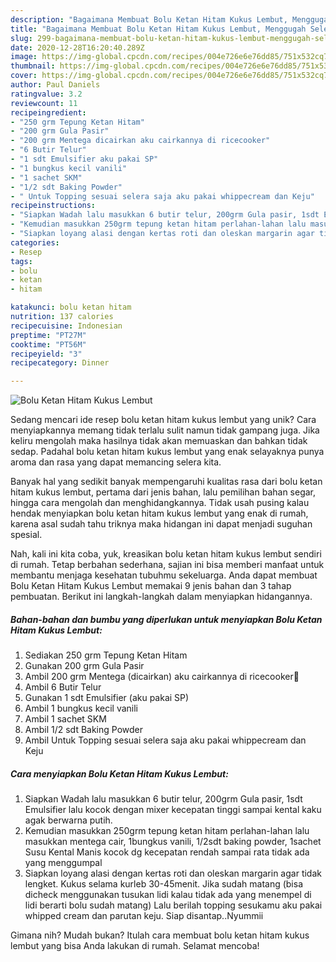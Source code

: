```yaml
---
description: "Bagaimana Membuat Bolu Ketan Hitam Kukus Lembut, Menggugah Selera"
title: "Bagaimana Membuat Bolu Ketan Hitam Kukus Lembut, Menggugah Selera"
slug: 299-bagaimana-membuat-bolu-ketan-hitam-kukus-lembut-menggugah-selera
date: 2020-12-28T16:20:40.289Z
image: https://img-global.cpcdn.com/recipes/004e726e6e76dd85/751x532cq70/bolu-ketan-hitam-kukus-lembut-foto-resep-utama.jpg
thumbnail: https://img-global.cpcdn.com/recipes/004e726e6e76dd85/751x532cq70/bolu-ketan-hitam-kukus-lembut-foto-resep-utama.jpg
cover: https://img-global.cpcdn.com/recipes/004e726e6e76dd85/751x532cq70/bolu-ketan-hitam-kukus-lembut-foto-resep-utama.jpg
author: Paul Daniels
ratingvalue: 3.2
reviewcount: 11
recipeingredient:
- "250 grm Tepung Ketan Hitam"
- "200 grm Gula Pasir"
- "200 grm Mentega dicairkan aku cairkannya di ricecooker"
- "6 Butir Telur"
- "1 sdt Emulsifier aku pakai SP"
- "1 bungkus kecil vanili"
- "1 sachet SKM"
- "1/2 sdt Baking Powder"
- " Untuk Topping sesuai selera saja aku pakai whippecream dan Keju"
recipeinstructions:
- "Siapkan Wadah lalu masukkan 6 butir telur, 200grm Gula pasir, 1sdt Emulsifier lalu kocok dengan mixer kecepatan tinggi sampai kental kaku agak berwarna putih."
- "Kemudian masukkan 250grm tepung ketan hitam perlahan-lahan lalu masukkan mentega cair, 1bungkus vanili, 1/2sdt baking powder, 1sachet Susu Kental Manis kocok dg kecepatan rendah sampai rata tidak ada yang menggumpal"
- "Siapkan loyang alasi dengan kertas roti dan oleskan margarin agar tidak lengket. Kukus selama kurleb 30-45menit. Jika sudah matang (bisa dicheck menggunakan tusukan lidi kalau tidak ada yang menempel di lidi berarti bolu sudah matang) Lalu berilah topping sesukamu aku pakai whipped cream dan parutan keju. Siap disantap..Nyummii"
categories:
- Resep
tags:
- bolu
- ketan
- hitam

katakunci: bolu ketan hitam 
nutrition: 137 calories
recipecuisine: Indonesian
preptime: "PT27M"
cooktime: "PT56M"
recipeyield: "3"
recipecategory: Dinner

---
```



![Bolu Ketan Hitam Kukus Lembut](https://img-global.cpcdn.com/recipes/004e726e6e76dd85/751x532cq70/bolu-ketan-hitam-kukus-lembut-foto-resep-utama.jpg)

Sedang mencari ide resep bolu ketan hitam kukus lembut yang unik? Cara menyiapkannya memang tidak terlalu sulit namun tidak gampang juga. Jika keliru mengolah maka hasilnya tidak akan memuaskan dan bahkan tidak sedap. Padahal bolu ketan hitam kukus lembut yang enak selayaknya punya aroma dan rasa yang dapat memancing selera kita.

Banyak hal yang sedikit banyak mempengaruhi kualitas rasa dari bolu ketan hitam kukus lembut, pertama dari jenis bahan, lalu pemilihan bahan segar, hingga cara mengolah dan menghidangkannya. Tidak usah pusing kalau hendak menyiapkan bolu ketan hitam kukus lembut yang enak di rumah, karena asal sudah tahu triknya maka hidangan ini dapat menjadi suguhan spesial.




Nah, kali ini kita coba, yuk, kreasikan bolu ketan hitam kukus lembut sendiri di rumah. Tetap berbahan sederhana, sajian ini bisa memberi manfaat untuk membantu menjaga kesehatan tubuhmu sekeluarga. Anda dapat membuat Bolu Ketan Hitam Kukus Lembut memakai 9 jenis bahan dan 3 tahap pembuatan. Berikut ini langkah-langkah dalam menyiapkan hidangannya.

<!--inarticleads1-->

##### Bahan-bahan dan bumbu yang diperlukan untuk menyiapkan Bolu Ketan Hitam Kukus Lembut:

1. Sediakan 250 grm Tepung Ketan Hitam
1. Gunakan 200 grm Gula Pasir
1. Ambil 200 grm Mentega (dicairkan) aku cairkannya di ricecooker🤭
1. Ambil 6 Butir Telur
1. Gunakan 1 sdt Emulsifier (aku pakai SP)
1. Ambil 1 bungkus kecil vanili
1. Ambil 1 sachet SKM
1. Ambil 1/2 sdt Baking Powder
1. Ambil  Untuk Topping sesuai selera saja aku pakai whippecream dan Keju




<!--inarticleads2-->

##### Cara menyiapkan Bolu Ketan Hitam Kukus Lembut:

1. Siapkan Wadah lalu masukkan 6 butir telur, 200grm Gula pasir, 1sdt Emulsifier lalu kocok dengan mixer kecepatan tinggi sampai kental kaku agak berwarna putih.
1. Kemudian masukkan 250grm tepung ketan hitam perlahan-lahan lalu masukkan mentega cair, 1bungkus vanili, 1/2sdt baking powder, 1sachet Susu Kental Manis kocok dg kecepatan rendah sampai rata tidak ada yang menggumpal
1. Siapkan loyang alasi dengan kertas roti dan oleskan margarin agar tidak lengket. Kukus selama kurleb 30-45menit. Jika sudah matang (bisa dicheck menggunakan tusukan lidi kalau tidak ada yang menempel di lidi berarti bolu sudah matang) Lalu berilah topping sesukamu aku pakai whipped cream dan parutan keju. Siap disantap..Nyummii




Gimana nih? Mudah bukan? Itulah cara membuat bolu ketan hitam kukus lembut yang bisa Anda lakukan di rumah. Selamat mencoba!
